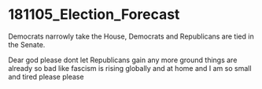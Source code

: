 # 181105_Election_Forecast

Democrats narrowly take the House, Democrats and Republicans are tied in the Senate. 

Dear god please dont let Republicans gain any more ground things are already so bad like fascism is rising globally and at home and I am so small and tired please please
